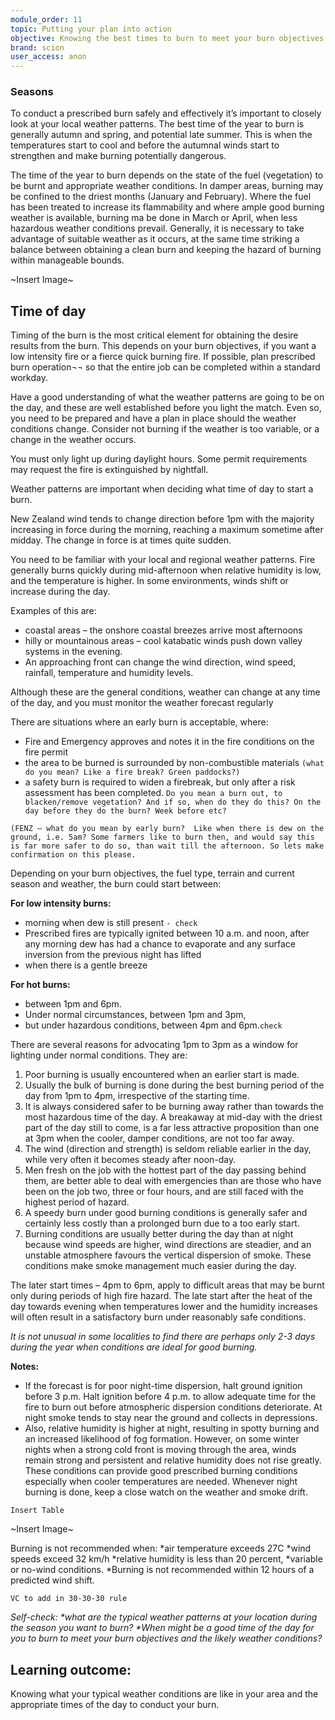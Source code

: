 ```yaml
---
module_order: 11
topic: Putting your plan into action
objective: Knowing the best times to burn to meet your burn objectives safely and effectively.
brand: scion
user_access: anon
---
```


### Seasons

To conduct a prescribed burn safely and effectively it’s important to closely look at your local weather patterns. The best time of the year to burn is generally autumn and spring, and potential late summer.  This is when the temperatures start to cool and before the autumnal winds start to strengthen and make burning potentially dangerous.

  
The time of the year to burn depends on the state of the fuel (vegetation) to be burnt and appropriate weather conditions.
In damper areas, burning may be confined to the driest months (January and February). Where the fuel has been treated to increase its flammability and where ample good burning weather is available, burning ma be done in March or April, when less hazardous weather conditions prevail.
Generally, it is necessary to take advantage of suitable weather as it occurs, at the same time striking a balance between obtaining a clean burn and keeping the hazard of burning within manageable bounds.

~Insert Image~

## Time of day

Timing of the burn is the most critical element for obtaining the desire results from the burn. This depends on your burn objectives, if you want a low intensity fire or a fierce quick burning fire.  If possible, plan prescribed burn operation¬¬ so that the entire job can be completed within a standard workday.

Have a good understanding of what the weather patterns are going to be on the day, and these are well established before you light the match. Even so, you need to be prepared and have a plan in place should the weather conditions change. Consider not burning if the weather is too variable, or a change in the weather occurs.


You must only light up during daylight hours. Some permit requirements may request the fire is extinguished by nightfall.


Weather patterns are important when deciding what time of day to start a burn.

New Zealand wind tends to change direction before 1pm with the majority increasing in force during the morning, reaching a maximum sometime after midday. The change in force is at times quite sudden.

You need to be familiar with your local and regional weather patterns. Fire generally burns quickly during mid-afternoon when relative humidity is low, and the temperature is higher. In some environments, winds shift or increase during the day.

Examples of this are:
* coastal areas – the onshore coastal breezes arrive most afternoons
* hilly or mountainous areas – cool katabatic winds push down valley systems in the evening.
* An approaching front can change the wind direction, wind speed, rainfall, temperature and humidity levels.


Although these are the general conditions, weather can change at any time of the day, and you must monitor the weather forecast regularly

There are situations where an early burn is acceptable, where:
* Fire and Emergency approves and notes it in the fire conditions on the fire permit
* the area to be burned is surrounded by non-combustible materials `(what do you mean? Like a fire break? Green paddocks?)`
* a safety burn is required to widen a firebreak, but only after a risk assessment has been completed.  `Do you mean a burn out, to blacken/remove vegetation? And if so, when do they do this? On the day before they do the burn? Week before etc?` 

`(FENZ – what do you mean by early burn?  Like when there is dew on the ground, i.e. 5am? Some farmers like to burn then, and would say this is far more safer to do so, than wait till the afternoon. So lets make confirmation on this please.`

Depending on your burn objectives, the fuel type, terrain and current season and weather, the burn could start between:

**For low intensity burns:**
* morning when dew is still present `- check`
* Prescribed fires are typically ignited between 10 a.m. and noon, after any morning dew has had a chance to evaporate and any surface inversion from the previous night has lifted
* when there is a gentle breeze

**For hot burns:**
* between 1pm and 6pm. 
* Under normal circumstances, between 1pm and 3pm,
* but under hazardous conditions, between 4pm and 6pm.`check` 


There are several reasons for advocating 1pm to 3pm as a window for lighting under normal conditions. They are:
1.	Poor burning is usually encountered when an earlier start is made.
2.	Usually the bulk of burning is done during the best burning period of the day from 1pm to 4pm, irrespective of the starting time.
3.	It is always considered safer to be burning away rather than towards the most hazardous time of the day. A breakaway at mid-day with the driest part of the day still to come, is a far less attractive proposition than one at 3pm when the cooler, damper conditions, are not too far away.
4.	The wind (direction and strength) is seldom reliable earlier in the day, while very often it becomes steady after noon-day.
5.	Men fresh on the job with the hottest part of the day passing behind them, are better able to deal with emergencies than are those who have been on the job two, three or four hours, and are still faced with the highest period of hazard.
6.	A speedy burn under good burning conditions is generally safer and certainly less costly than a prolonged burn due to a too early start.
7.	Burning conditions are usually better during the day than at night because wind speeds are higher, wind directions are steadier, and an unstable atmosphere favours the vertical dispersion of smoke. These conditions make smoke management much easier during the day. 

The later start times – 4pm to 6pm, apply to difficult areas that may be burnt only during periods of high fire hazard. The late start after the heat of the day towards evening when temperatures lower and the humidity increases will often result in a satisfactory burn under reasonably safe conditions.

_It is not unusual in some localities to find there are perhaps only 2-3 days during the year when conditions are ideal for good burning._ 



**Notes:**
* If the forecast is for poor night-time dispersion, halt ground ignition before 3 p.m. Halt ignition before 4 p.m. to allow adequate time for the fire to burn out before atmospheric dispersion conditions deteriorate. At night smoke tends to stay near the ground and collects in depressions.
* Also, relative humidity is higher at night, resulting in spotty burning and an increased likelihood of fog formation. However, on some winter nights when a strong cold front is moving through the area, winds remain strong and persistent and relative humidity does not rise greatly. These conditions can provide good prescribed burning conditions especially when cooler temperatures are needed. Whenever night burning is done, keep a close watch on the weather and smoke drift.

`Insert Table` 

~Insert Image~

Burning is not recommended when:
*air temperature exceeds 27C 
*wind speeds exceed 32 km/h 
*relative humidity is less than 20 percent, 
*variable or no-wind conditions.
*Burning is not recommended within 12 hours of a predicted wind shift.

`VC to add in 30-30-30 rule`

_Self-check:_ 
_*what are the typical weather patterns at your location during the season you want to burn?_
_*When might be a good time of the day for you to burn to meet your burn objectives and the likely weather conditions?_

## Learning outcome: 

Knowing what your typical weather conditions are like in your area and the appropriate times of the day to conduct your burn.
